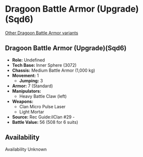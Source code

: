 # Dragoon Battle Armor (Upgrade)(Sqd6) 

[Other Dragoon Battle Armor variants](../dragoon_battle_armor.md) 

## Dragoon Battle Armor (Upgrade)(Sqd6) 

- **Role:** Undefined 
- **Tech Base:** Inner Sphere (3072) 
- **Chassis:** Medium Battle Armor (1,000 kg) 
- **Movement:** 1 
  - **Jumping:** 3 
- **Armor:** 7 (Standard) 
- **Manipulators:** 
  - Heavy Battle Claw (left) 
- **Weapons:** 
  - Clan Micro Pulse Laser 
  - Light Mortar 
- **Source:** Rec Guide:ilClan #29 - 
- **Battle Value:** 56 (508 for 6 suits) 

## Availability 

Availability Unknown 

